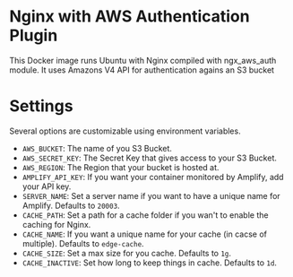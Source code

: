 # Nginx with AWS Authentication Plugin

This Docker image runs Ubuntu with Nginx compiled with ngx_aws_auth module.
It uses Amazons V4 API for authentication agains an S3 bucket

# Settings

Several options are customizable using environment variables.

* ``AWS_BUCKET``: The name of you S3 Bucket.
* ``AWS_SECRET_KEY``: The Secret Key that gives access to your S3 Bucket.
* ``AWS_REGION``: The Region that your bucket is hosted at.
* ``AMPLIFY_API_KEY``: If you want your container monitored by Amplify, add your API key.
* ``SERVER_NAME``: Set a server name if you want to have a unique name for Amplify. Defaults to ``20003``.
* ``CACHE_PATH``: Set a path for a cache folder if you wan't to enable the caching for Nginx.
* ``CACHE_NAME``: If you want a unique name for your cache (in cacse of multiple). Defaults to ``edge-cache``.
* ``CACHE_SIZE``: Set a max size for you cache. Defaults to ``1g``.
* ``CACHE_INACTIVE``: Set how long to keep things in cache. Defaults to ``1d``.

```
